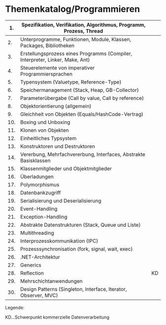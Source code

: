 # Themenkatalog/Programmieren

| 1. | Spezifikation, Verifikation, Algorithmus, Programm, Prozess, Thread |   |
| --- | --- | --- |
| 2. | Unterprogramme, Funktionen, Module, Klassen, Packages, Bibliotheken |   |
| 3. | Erstellungsprozess eines Programms (Compiler, Interpreter, Linker, Make, Ant) |   |
| 4. | Steuerelemente von imperativer Programmiersprachen |   |
| 5. | Typensystem (Valuetype, Reference-Type) |   |
| 6. | Speichermanagement (Stack, Heap, GB-Collector) |   |
| 7. | Parameterübergabe (Call by value, Call by reference) |   |
| 8. | Objektorientierung (allgemein) |   |
| 9. | Gleichheit von Objekten (Equals/HashCode-Vertrag) |   |
| 10. | Boxing und Unboxing |   |
| 11. | Klonen von Objekten |   |
| 12. | Einheitliches Typsystem |   |
| 13. | Konstruktoren und Destruktoren |   |
| 14. | Vererbung, Mehrfachvererbung, Interfaces, Abstrakte Basisklassen |   |
| 15. | Klassenmitglieder und Objektmitglieder |   |
| 16. | Überladungen |   |
| 17. | Polymorphismus |   |
| 18. | Datenbankzugriff |   |
| 19. | Serialisierung und Deserialisierung |   |
| 20. | Event-Handling |   |
| 21. | Exception-Handling |   |
| 22. | Abstrakte Datenstrukturen (Stack, Queue und Liste) |   |
| 23. | Multithreading |   |
| 24. | Interprozesskommunikation (IPC) |   |
| 25. | Prozesssynchronisation (fork, signal, wait, exec) |   |
| 26. | .NET-Architektur |   |
| 27. | Generics |   |
| 28. | Reflection | KD |
| 29. | Mehrschichtanwendungen |   |
| 30. | Design Patterns (Singleton, Interface, Iterator, Observer, MVC) |   |

Legende:

KD…Schwerpunkt kommerzielle Datenverarbeitung
